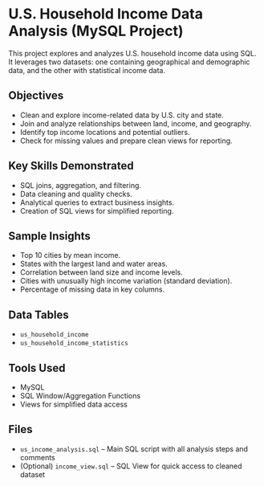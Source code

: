 # U.S. Household Income Data Analysis (MySQL Project)

This project explores and analyzes U.S. household income data using SQL. It leverages two datasets: one containing geographical and demographic data, and the other with statistical income data.

## Objectives
- Clean and explore income-related data by U.S. city and state.
- Join and analyze relationships between land, income, and geography.
- Identify top income locations and potential outliers.
- Check for missing values and prepare clean views for reporting.

## Key Skills Demonstrated
- SQL joins, aggregation, and filtering.
- Data cleaning and quality checks.
- Analytical queries to extract business insights.
- Creation of SQL views for simplified reporting.

## Sample Insights
- Top 10 cities by mean income.
- States with the largest land and water areas.
- Correlation between land size and income levels.
- Cities with unusually high income variation (standard deviation).
- Percentage of missing data in key columns.

## Data Tables
- `us_household_income`
- `us_household_income_statistics`

## Tools Used
- MySQL
- SQL Window/Aggregation Functions
- Views for simplified data access

## Files
- `us_income_analysis.sql` – Main SQL script with all analysis steps and comments
- (Optional) `income_view.sql` – SQL View for quick access to cleaned dataset
